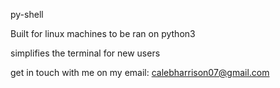 py-shell

Built for linux machines to be ran on python3

simplifies the terminal for new users

get in touch with me on my email: calebharrison07@gmail.com
